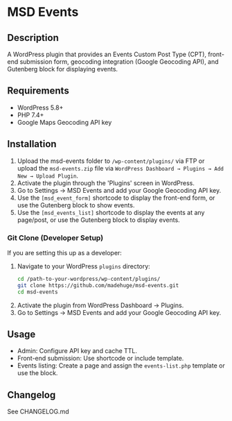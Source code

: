 # MSD Events

## Description
A WordPress plugin that provides an Events Custom Post Type (CPT), front-end submission form, geocoding integration (Google Geocoding API), and Gutenberg block for displaying events.

## Requirements
- WordPress 5.8+
- PHP 7.4+
- Google Maps Geocoding API key

## Installation
1. Upload the msd-events folder to `/wp-content/plugins/` via FTP or upload the `msd-events.zip` file via `WordPress Dashboard → Plugins → Add New → Upload Plugin`.
2. Activate the plugin through the 'Plugins' screen in WordPress.
3. Go to Settings -> MSD Events and add your Google Geocoding API key.
4. Use the `[msd_event_form]` shortcode to display the front-end form, or use the Gutenberg block to show events.
5. Use the `[msd_events_list]` shortcode to display the events at any page/post, or use the Gutenberg block to display events.

### Git Clone (Developer Setup)
If you are setting this up as a developer:

1. Navigate to your WordPress `plugins` directory:
   ```bash
   cd /path-to-your-wordpress/wp-content/plugins/
   git clone https://github.com/madehuge/msd-events.git
   cd msd-events
2. Activate the plugin from WordPress Dashboard → Plugins.
3. Go to Settings → MSD Events and add your Google Geocoding API key.

## Usage
- Admin: Configure API key and cache TTL.
- Front-end submission: Use shortcode or include template.
- Events listing: Create a page and assign the `events-list.php` template or use the block.

## Changelog
See CHANGELOG.md